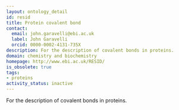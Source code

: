 ```yaml
---
layout: ontology_detail
id: resid
title: Protein covalent bond
contact:
  email: john.garavelli@ebi.ac.uk
  label: John Garavelli
  orcid: 0000-0002-4131-735X
description: For the description of covalent bonds in proteins.
domain: chemistry and biochemistry
homepage: http://www.ebi.ac.uk/RESID/
is_obsolete: true
tags:
- proteins
activity_status: inactive
---
```


For the description of covalent bonds in proteins.
